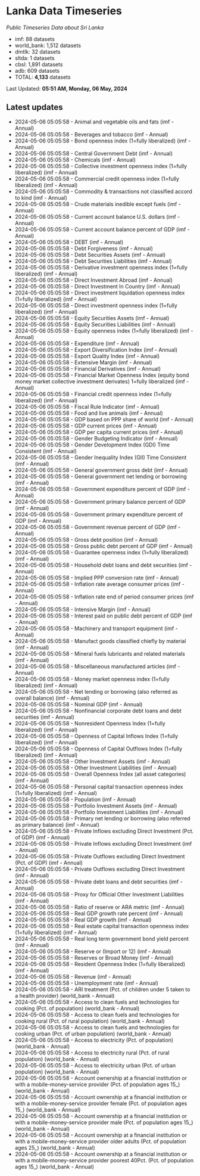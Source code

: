 # Lanka Data Timeseries
*Public Timeseries Data about Sri Lanka*

* imf: 88 datasets
* world_bank: 1,512 datasets
* dmtlk: 32 datasets
* sltda: 1 datasets
* cbsl: 1,891 datasets
* adb: 609 datasets
* TOTAL: **4,133** datasets

Last Updated: **05:51 AM, Monday, 06 May, 2024**

## Latest updates

* 2024-05-06 05:05:58 - Animal and vegetable oils and fats (imf - Annual)
* 2024-05-06 05:05:58 - Beverages and tobacco (imf - Annual)
* 2024-05-06 05:05:58 - Bond openness index (1=fully liberalized) (imf - Annual)
* 2024-05-06 05:05:58 - Central Government Debt (imf - Annual)
* 2024-05-06 05:05:58 - Chemicals (imf - Annual)
* 2024-05-06 05:05:58 - Collective investment openness index (1=fully liberalized) (imf - Annual)
* 2024-05-06 05:05:58 - Commercial credit openness index (1=fully liberalized) (imf - Annual)
* 2024-05-06 05:05:58 - Commodity & transactions not classified accord to kind (imf - Annual)
* 2024-05-06 05:05:58 - Crude materials inedible except fuels (imf - Annual)
* 2024-05-06 05:05:58 - Current account balance U.S. dollars (imf - Annual)
* 2024-05-06 05:05:58 - Current account balance percent of GDP (imf - Annual)
* 2024-05-06 05:05:58 - DEBT (imf - Annual)
* 2024-05-06 05:05:58 - Debt Forgiveness (imf - Annual)
* 2024-05-06 05:05:58 - Debt Securities Assets (imf - Annual)
* 2024-05-06 05:05:58 - Debt Securities Liabilities (imf - Annual)
* 2024-05-06 05:05:58 - Derivative investment openness index (1=fully liberalized) (imf - Annual)
* 2024-05-06 05:05:58 - Direct Investment Abroad (imf - Annual)
* 2024-05-06 05:05:58 - Direct Investment In Country (imf - Annual)
* 2024-05-06 05:05:58 - Direct investment liquidation openness index (1=fully liberalized) (imf - Annual)
* 2024-05-06 05:05:58 - Direct investment openness index (1=fully liberalized) (imf - Annual)
* 2024-05-06 05:05:58 - Equity Securities Assets (imf - Annual)
* 2024-05-06 05:05:58 - Equity Securities Liabilities (imf - Annual)
* 2024-05-06 05:05:58 - Equity openness index (1=fully liberalized) (imf - Annual)
* 2024-05-06 05:05:58 - Expenditure (imf - Annual)
* 2024-05-06 05:05:58 - Export Diversification Index (imf - Annual)
* 2024-05-06 05:05:58 - Export Quality Index (imf - Annual)
* 2024-05-06 05:05:58 - Extensive Margin (imf - Annual)
* 2024-05-06 05:05:58 - Financial Derivatives (imf - Annual)
* 2024-05-06 05:05:58 - Financial Market Openness Index (equity bond money market collective investment derivates) 1=fully liberalized (imf - Annual)
* 2024-05-06 05:05:58 - Financial credit openness index (1=fully liberalized) (imf - Annual)
* 2024-05-06 05:05:58 - Fiscal Rule Indicator (imf - Annual)
* 2024-05-06 05:05:58 - Food and live animals (imf - Annual)
* 2024-05-06 05:05:58 - GDP based on PPP share of world (imf - Annual)
* 2024-05-06 05:05:58 - GDP current prices (imf - Annual)
* 2024-05-06 05:05:58 - GDP per capita current prices (imf - Annual)
* 2024-05-06 05:05:58 - Gender Budgeting Indicator (imf - Annual)
* 2024-05-06 05:05:58 - Gender Development Index (GDI) Time Consistent (imf - Annual)
* 2024-05-06 05:05:58 - Gender Inequality Index (GII) Time Consistent (imf - Annual)
* 2024-05-06 05:05:58 - General government gross debt (imf - Annual)
* 2024-05-06 05:05:58 - General government net lending or borrowing (imf - Annual)
* 2024-05-06 05:05:58 - Government expenditure percent of GDP (imf - Annual)
* 2024-05-06 05:05:58 - Government primary balance percent of GDP (imf - Annual)
* 2024-05-06 05:05:58 - Government primary expenditure percent of GDP (imf - Annual)
* 2024-05-06 05:05:58 - Government revenue percent of GDP (imf - Annual)
* 2024-05-06 05:05:58 - Gross debt position (imf - Annual)
* 2024-05-06 05:05:58 - Gross public debt percent of GDP (imf - Annual)
* 2024-05-06 05:05:58 - Guarantee openness index (1=fully liberalized) (imf - Annual)
* 2024-05-06 05:05:58 - Household debt loans and debt securities (imf - Annual)
* 2024-05-06 05:05:58 - Implied PPP conversion rate (imf - Annual)
* 2024-05-06 05:05:58 - Inflation rate average consumer prices (imf - Annual)
* 2024-05-06 05:05:58 - Inflation rate end of period consumer prices (imf - Annual)
* 2024-05-06 05:05:58 - Intensive Margin (imf - Annual)
* 2024-05-06 05:05:58 - Interest paid on public debt percent of GDP (imf - Annual)
* 2024-05-06 05:05:58 - Machinery and transport equipment (imf - Annual)
* 2024-05-06 05:05:58 - Manufact goods classified chiefly by material (imf - Annual)
* 2024-05-06 05:05:58 - Mineral fuels lubricants and related materials (imf - Annual)
* 2024-05-06 05:05:58 - Miscellaneous manufactured articles (imf - Annual)
* 2024-05-06 05:05:58 - Money market openness index (1=fully liberalized) (imf - Annual)
* 2024-05-06 05:05:58 - Net lending or borrowing (also referred as overall balance) (imf - Annual)
* 2024-05-06 05:05:58 - Nominal GDP (imf - Annual)
* 2024-05-06 05:05:58 - Nonfinancial corporate debt loans and debt securities (imf - Annual)
* 2024-05-06 05:05:58 - Nonresident Openness Index (1=fully liberalized) (imf - Annual)
* 2024-05-06 05:05:58 - Openness of Capital Inflows Index (1=fully liberalized) (imf - Annual)
* 2024-05-06 05:05:58 - Openness of Capital Outflows Index (1=fully liberalized) (imf - Annual)
* 2024-05-06 05:05:58 - Other Investment Assets (imf - Annual)
* 2024-05-06 05:05:58 - Other Investment Liabilities (imf - Annual)
* 2024-05-06 05:05:58 - Overall Openness Index (all asset categories) (imf - Annual)
* 2024-05-06 05:05:58 - Personal capital transaction openness index (1=fully liberalized) (imf - Annual)
* 2024-05-06 05:05:58 - Population (imf - Annual)
* 2024-05-06 05:05:58 - Portfolio Investment Assets (imf - Annual)
* 2024-05-06 05:05:58 - Portfolio Investment Liabilities (imf - Annual)
* 2024-05-06 05:05:58 - Primary net lending or borrowing (also referred as primary balance) (imf - Annual)
* 2024-05-06 05:05:58 - Private Inflows excluding Direct Investment (Pct. of GDP) (imf - Annual)
* 2024-05-06 05:05:58 - Private Inflows excluding Direct Investment (imf - Annual)
* 2024-05-06 05:05:58 - Private Outflows excluding Direct Investment (Pct. of GDP) (imf - Annual)
* 2024-05-06 05:05:58 - Private Outflows excluding Direct Investment (imf - Annual)
* 2024-05-06 05:05:58 - Private debt loans and debt securities (imf - Annual)
* 2024-05-06 05:05:58 - Proxy for Official Other Investment Liabilities (imf - Annual)
* 2024-05-06 05:05:58 - Ratio of reserve or ARA metric (imf - Annual)
* 2024-05-06 05:05:58 - Real GDP growth rate percent (imf - Annual)
* 2024-05-06 05:05:58 - Real GDP growth (imf - Annual)
* 2024-05-06 05:05:58 - Real estate capital transaction openness index (1=fully liberalized) (imf - Annual)
* 2024-05-06 05:05:58 - Real long term government bond yield percent (imf - Annual)
* 2024-05-06 05:05:58 - Reserve or (Import or 12) (imf - Annual)
* 2024-05-06 05:05:58 - Reserves or Broad Money (imf - Annual)
* 2024-05-06 05:05:58 - Resident Openness Index (1=fully liberalized) (imf - Annual)
* 2024-05-06 05:05:58 - Revenue (imf - Annual)
* 2024-05-06 05:05:58 - Unemployment rate (imf - Annual)
* 2024-05-06 05:05:58 - ARI treatment (Pct. of children under 5 taken to a health provider) (world_bank - Annual)
* 2024-05-06 05:05:58 - Access to clean fuels and technologies for cooking (Pct. of population) (world_bank - Annual)
* 2024-05-06 05:05:58 - Access to clean fuels and technologies for cooking rural (Pct. of rural population) (world_bank - Annual)
* 2024-05-06 05:05:58 - Access to clean fuels and technologies for cooking urban (Pct. of urban population) (world_bank - Annual)
* 2024-05-06 05:05:58 - Access to electricity (Pct. of population) (world_bank - Annual)
* 2024-05-06 05:05:58 - Access to electricity rural (Pct. of rural population) (world_bank - Annual)
* 2024-05-06 05:05:58 - Access to electricity urban (Pct. of urban population) (world_bank - Annual)
* 2024-05-06 05:05:58 - Account ownership at a financial institution or with a mobile-money-service provider (Pct. of population ages 15_) (world_bank - Annual)
* 2024-05-06 05:05:58 - Account ownership at a financial institution or with a mobile-money-service provider female (Pct. of population ages 15_) (world_bank - Annual)
* 2024-05-06 05:05:58 - Account ownership at a financial institution or with a mobile-money-service provider male (Pct. of population ages 15_) (world_bank - Annual)
* 2024-05-06 05:05:58 - Account ownership at a financial institution or with a mobile-money-service provider older adults (Pct. of population ages 25_) (world_bank - Annual)
* 2024-05-06 05:05:58 - Account ownership at a financial institution or with a mobile-money-service provider poorest 40Pct. (Pct. of population ages 15_) (world_bank - Annual)